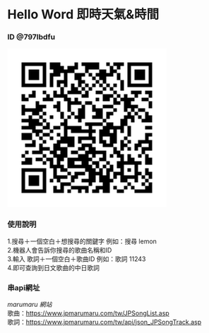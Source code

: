 # Hello Word 即時天氣&時間
 
 ### ID @797lbdfu


![Alt text](https://github.com/PeggyLan/node-line-PeggyLan/blob/master/bot_qrcode.png)

### 使用說明
1.搜尋＋一個空白＋想搜尋的關鍵字 例如：搜尋 lemon <br>
2.機器人會告訴你搜尋的歌曲名稱和ID <br>
3.輸入 歌詞＋一個空白＋歌曲ID 例如：歌詞 11243 <br>
4.即可查詢到日文歌曲的中日歌詞 <br>

### 串api網址
*marumaru 網站* <br />
歌曲：https://www.jpmarumaru.com/tw/JPSongList.asp <br />
歌詞：https://www.jpmarumaru.com/tw/api/json_JPSongTrack.asp <br />
